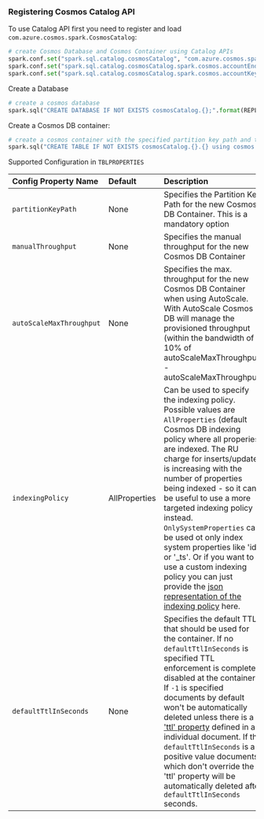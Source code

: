 ### Registering Cosmos Catalog API

To use Catalog API first you need to register and load `com.azure.cosmos.spark.CosmosCatalog`: 
```python
# create Cosmos Database and Cosmos Container using Catalog APIs
spark.conf.set("spark.sql.catalog.cosmosCatalog", "com.azure.cosmos.spark.CosmosCatalog")
spark.conf.set("spark.sql.catalog.cosmosCatalog.spark.cosmos.accountEndpoint", REPLACEME)
spark.conf.set("spark.sql.catalog.cosmosCatalog.spark.cosmos.accountKey", REPLACEME)
```

Create a Database
```python
# create a cosmos database
spark.sql("CREATE DATABASE IF NOT EXISTS cosmosCatalog.{};".format(REPLACEME))
```

Create a Cosmos DB container:
```python
# create a cosmos container with the specified partition key path and throughput
spark.sql("CREATE TABLE IF NOT EXISTS cosmosCatalog.{}.{} using cosmos.items TBLPROPERTIES(partitionKeyPath = '/id', manualThroughput = '1100')".format(REPLACEME, REPLACEME))
```

Supported Configuration in `TBLPROPERTIES`

| Config Property Name      | Default | Description |
| :---        |    :----   |         :--- | 
| `partitionKeyPath`     | None    | Specifies the Partition Key Path for the new Cosmos DB Container. This is a mandatory option|
| `manualThroughput`     | None    | Specifies the manual throughput for the new Cosmos DB Container |
| `autoScaleMaxThroughput`     | None    | Specifies the max. throughput for the new Cosmos DB Container when using AutoScale. With AutoScale Cosmos DB will manage the provisioned throughput (within the bandwidth of 10% of autoScaleMaxThroughput - autoScaleMaxThroughput)|
| `indexingPolicy`     | AllProperties    | Can be used to specify the indexing policy. Possible values are `AllProperties` (default Cosmos DB indexing policy where all properies are indexed. The RU charge for inserts/updates is increasing with the number of properties being indexed - so it can be useful to use a more targeted indexing policy instead. `OnlySystemProperties` can be used ot only index system properties like 'id' or '_ts'. Or if you want to use a custom indexing policy you can just provide the [json representation of the indexing policy](https://docs.microsoft.com/azure/cosmos-db/index-policy) here. |
| `defaultTtlInSeconds`     | None    | Specifies the default TTL that should be used for the container. If no `defaultTtlInSeconds` is specified TTL enforcement is completely disabled at the container. If `-1` is specified documents by default won't be automatically deleted unless there is a ['ttl' property](https://docs.microsoft.com/azure/cosmos-db/how-to-access-system-properties-gremlin#time-to-live-ttl) defined in an individual document. If the `defaultTtlInSeconds` is a positive value documents which don't override the 'ttl' property will be automatically deleted after `defaultTtlInSeconds` seconds.|